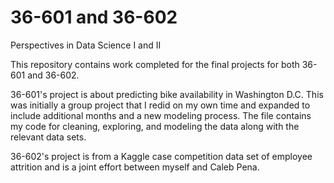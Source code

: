# 36-601 and 36-602
Perspectives in Data Science I and II

This repository contains work completed for the final projects for both 36-601 and 36-602.

36-601's project is about predicting bike availability in Washington D.C. This was initially a group project that I redid on my own time and expanded to include additional months and a new modeling process. The file contains my code for cleaning, exploring, and modeling the data along with the relevant data sets.

36-602's project is from a Kaggle case competition data set of employee attrition and is a joint effort between myself and Caleb Pena.
